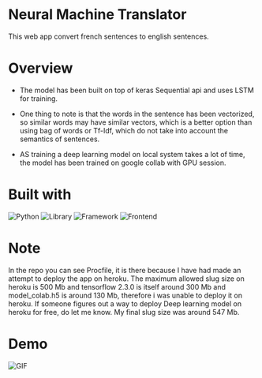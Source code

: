 # Neural Machine Translator

This web app convert french sentences to english sentences.

# Overview

-   The model has been built on top of keras Sequential api and uses LSTM for training.

-   One thing to note is that the words in the sentence has been vectorized, so similar words may have similar vectors, which is a better option than using bag of words or Tf-Idf, which do not take into account the semantics of sentences.

-   AS training a deep learning model on local system takes a lot of time, the model has been trained on google collab with GPU session.

# Built with

![Python](https://img.shields.io/badge/Python-3.8-blueviolet)
![Library](https://img.shields.io/badge/tensorflow-Library-blue)
![Framework](https://img.shields.io/badge/Framework-Flask-red)
![Frontend](https://img.shields.io/badge/Frontend-HTML/CSS/JS-green)

# Note

In the repo you can see Procfile, it is there because I have had made an attempt to deploy the app on heroku. The maximum allowed slug size on heroku is 500 Mb and tensorflow 2.3.0 is itself around 300 Mb and model_colab.h5 is around 130 Mb, therefore i was unable to deploy it on heroku.
If someone figures out a way to deploy Deep learning model on heroku for free, do let me know. My final slug size was around 547 Mb.

# Demo

![GIF](./translator_gif.gif)

